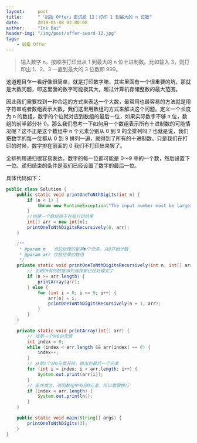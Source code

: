 ```yaml
---
layout:     post
title:      "「剑指 Offer」面试题 12：打印 1 到最大的 n 位数"
date:       2019-01-08 02:00:00
author:     "Ink Bai"
header-img: "/img/post/offer-sword-12.jpg"
tags:
    - 剑指 Offer
---
```


> 输入数字 n，按顺序打印出从 1 到最大的 n 位十进制数。比如输入 3，则打印出 1、2、3 一直到最大的 3 位数即 999。

这道题目乍一看好像很简单，就是打印数字嘛，其实里面有一个很重要的坑，那就是大数问题，即这里面的数字可能极其大，超过计算机存储整数的最大范围。

因此我们需要找到一种合适的方式来表达一个大数，最常用也最容易的方法就是用字符串或者数组表示大数，我们这里用数组的方式来解决这个问题。定义一个长度为 n 的数组，数字的个位就对应到数组的最后一位，如果实际数字不够 n 位，数组的前半部分补 0。那么我们思考一下如何用一个数组表示所有十进制数的可能情况呢？这不正是这个数组中 n 个元素分别从 0 到 9 的全排列吗？也就是说，我们把数字的每一位都从 0 到 9 排列一遍，就得到了所有的十进制数。只是我们在打印的时候，数字排在前面的 0 我们不打印出来罢了。

全排列用递归很容易表达，数字的每一位都可能是 0～9 中的一个数，然后设置下一位。递归结束的条件是我们已经设置了数字的最后一位。

具体代码如下：

```java
public class Solution {
    public static void printOneToNthDigits(int n) {
        if (n < 1) {
            throw new RuntimeException("The input number must be larger than 0!");
        }
        //创建一个数组用于存放打印结果
        int[] arr = new int[n];
        printOneToNthDigitsRecursively(0, arr);
    }

    /**
     * @param n   当前处理的是第n个元素，从0开始计数
     * @param arr 存放结果的数组
     */
    private static void printOneToNthDigitsRecursively(int n, int[] arr) {
        // 说明所有的数据排列选择都已经处理完了
        if (n >= arr.length) {
            printArray(arr);
        } else {
            for (int i = 0; i <= 9; i++) {
                arr[n] = i;
                printOneToNthDigitsRecursively(n + 1, arr);
            }
        }
    }

    private static void printArray(int[] arr) {
        // 找第一个非0的元素
        int index = 0;
        while (index < arr.length && arr[index] == 0) {
            index++;
        }
        // 从第1个非0元素开始，输出到最后一个元素
        for (int i = index; i < arr.length; i++) {
            System.out.print(arr[i]);
        }
        // 条件成立，说明数组中有非0元素，所以需要换行
        if (index < arr.length) {
            System.out.println();
        }
    }

    public static void main(String[] args) {
        printOneToNthDigits(3);
    }
}
```

